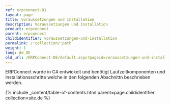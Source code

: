 ```yaml
---
ref: erpconnect-01
layout: page
title: Voraussetzungen und Installation
description: Voraussetzungen und Installation
product: erpconnect
parent: erpconnect
childidentifier: voraussetzungen-und-installation
permalink: /:collection/:path
weight: 1
lang: de_DE
old_url: /ERPConnect-DE/default.aspx?pageid=voraussetzungen-und-installation
---
```


ERPConnect wurde in C# entwickelt und benötigt Laufzeitkomponenten und Installationsschritte welche in den folgenden Abschnittn beschrieben werden.

{% include _content/table-of-contents.html parent=page.childidentifier collection=site.de %}